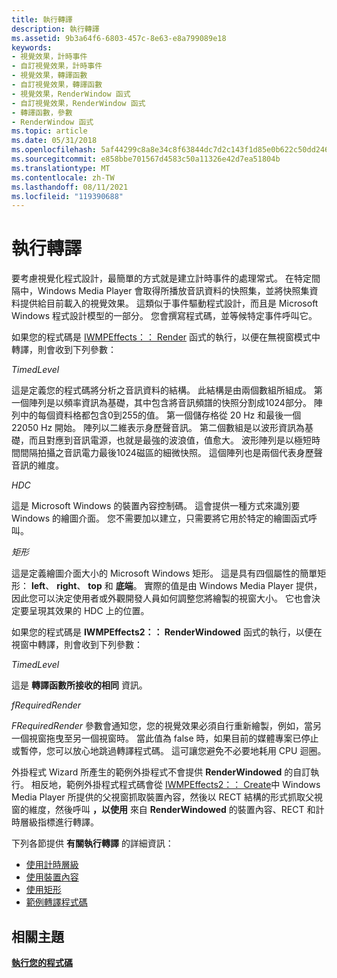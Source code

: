 ```yaml
---
title: 執行轉譯
description: 執行轉譯
ms.assetid: 9b3a64f6-6803-457c-8e63-e8a799089e18
keywords:
- 視覺效果，計時事件
- 自訂視覺效果，計時事件
- 視覺效果，轉譯函數
- 自訂視覺效果，轉譯函數
- 視覺效果，RenderWindow 函式
- 自訂視覺效果，RenderWindow 函式
- 轉譯函數，參數
- RenderWindow 函式
ms.topic: article
ms.date: 05/31/2018
ms.openlocfilehash: 5af44299c8a8e34c8f63844dc7d2c143f1d85e0b622c50dd246ea12571d94af8
ms.sourcegitcommit: e858bbe701567d4583c50a11326e42d7ea51804b
ms.translationtype: MT
ms.contentlocale: zh-TW
ms.lasthandoff: 08/11/2021
ms.locfileid: "119390688"
---
```

# <a name="implementing-render"></a>執行轉譯

要考慮視覺化程式設計，最簡單的方式就是建立計時事件的處理常式。 在特定間隔中，Windows Media Player 會取得所播放音訊資料的快照集，並將快照集資料提供給目前載入的視覺效果。 這類似于事件驅動程式設計，而且是 Microsoft Windows 程式設計模型的一部分。 您會撰寫程式碼，並等候特定事件呼叫它。

如果您的程式碼是 [IWMPEffects：： Render](/previous-versions/windows/desktop/api/effects/nf-effects-iwmpeffects-render) 函式的執行，以便在無視窗模式中轉譯，則會收到下列參數：

*TimedLevel*

這是定義您的程式碼將分析之音訊資料的結構。 此結構是由兩個數組所組成。 第一個陣列是以頻率資訊為基礎，其中包含將音訊頻譜的快照分割成1024部分。 陣列中的每個資料格都包含0到255的值。 第一個儲存格從 20 Hz 和最後一個 22050 Hz 開始。 陣列以二維表示身歷聲音訊。 第二個數組是以波形資訊為基礎，而且對應到音訊電源，也就是最強的波浪值，值愈大。 波形陣列是以極短時間間隔拍攝之音訊電力最後1024磁區的細微快照。 這個陣列也是兩個代表身歷聲音訊的維度。

*HDC*

這是 Microsoft Windows 的裝置內容控制碼。 這會提供一種方式來識別要 Windows 的繪圖介面。 您不需要加以建立，只需要將它用於特定的繪圖函式呼叫。

*矩形*

這是定義繪圖介面大小的 Microsoft Windows 矩形。 這是具有四個屬性的簡單矩形： **left**、 **right**、 **top** 和 **底端**。 實際的值是由 Windows Media Player 提供，因此您可以決定使用者或外觀開發人員如何調整您將繪製的視窗大小。 它也會決定要呈現其效果的 HDC 上的位置。

如果您的程式碼是 **IWMPEffects2：： RenderWindowed** 函式的執行，以便在視窗中轉譯，則會收到下列參數：

*TimedLevel*

這是 **轉譯函數所接收的相同** 資訊。

*fRequiredRender*

*FRequiredRender* 參數會通知您，您的視覺效果必須自行重新繪製，例如，當另一個視窗拖曳至另一個視窗時。 當此值為 false 時，如果目前的媒體專案已停止或暫停，您可以放心地跳過轉譯程式碼。 這可讓您避免不必要地耗用 CPU 迴圈。

外掛程式 Wizard 所產生的範例外掛程式不會提供 **RenderWindowed** 的自訂執行。 相反地，範例外掛程式程式碼會從 [IWMPEffects2：： Create](/previous-versions/windows/desktop/api/effects/nf-effects-iwmpeffects2-create)中 Windows Media Player 所提供的父視窗抓取裝置內容，然後以 RECT 結構的形式抓取父視窗的維度，然後呼叫 **，以使用** 來自 **RenderWindowed** 的裝置內容、RECT 和計時層級指標進行轉譯。

下列各節提供 **有關執行轉譯** 的詳細資訊：

-   [使用計時層級](using-timed-levels.md)
-   [使用裝置內容](using-device-contexts.md)
-   [使用矩形](using-rectangles.md)
-   [範例轉譯程式碼](sample-render-code.md)

## <a name="related-topics"></a>相關主題

<dl> <dt>

[**執行您的程式碼**](implementing-your-code.md)
</dt> </dl>

 

 




